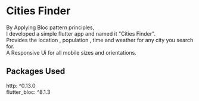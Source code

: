 # Cities Finder

By Applying Bloc pattern principles,   
I developed a simple flutter app and named it "Cities Finder".   
Provides the location , population , time and weather for any city you search for.   
A Responsive Ui for all mobile sizes and orientations.

## Packages Used
  http: ^0.13.0    
  flutter_bloc: ^8.1.3
